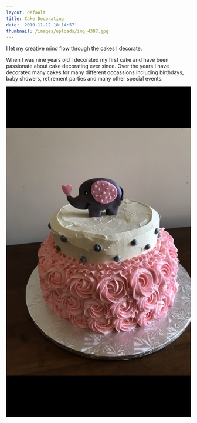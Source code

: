 ```yaml
---
layout: default
title: Cake Decorating
date: '2019-11-12 18:14:57'
thumbnail: /images/uploads/img_4387.jpg
---
```

I let my creative mind flow through the cakes I decorate.

When I was nine years old I decorated my first cake and have been passionate about cake decorating ever since. Over the years I have decorated many cakes for many different occassions including birthdays, baby showers, retirement parties and many other special events.

![Girl's Elephant Baby Shower Cake](/images/uploads/img_3458.png "Baby Shower Cake")
